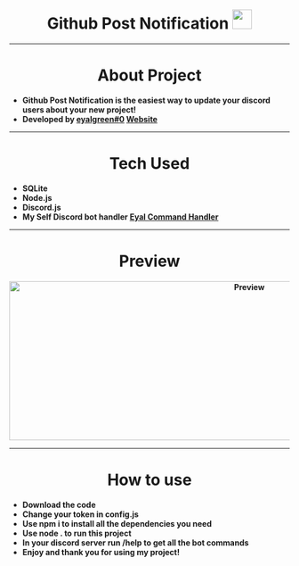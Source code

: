 <h1 align="center"><b>Github Post Notification </b><img src="https://media.giphy.com/media/hvRJCLFzcasrR4ia7z/giphy.gif" width="35"></h1>

---

<h1 align="center"><b>About Project</h1>
  
- Github Post Notification is the easiest way to update your discord users about your new project!
- Developed by [eyalgreen#0](https://discord.com/users/1135627677441736704) [Website](https://eyalgreen.com)

---

<h1 align="center"><b>Tech Used</h1>
  
- SQLite
- Node.js
- Discord.js
- My Self Discord bot handler [Eyal Command Handler](https://github.com/EyalGreennn/discord-bot-base)

---

<h1 align="center"><b>Preview</h1>
  
<div align="center">
  <img src="https://media.discordapp.net/attachments/1176073310254141440/1200787948510122084/image.png?ex=65c773ec&is=65b4feec&hm=a74b7651eb2c878d7de6ac90ff9979dc34e6f493f4e8f932c158e369908ec986&=&format=webp&quality=lossless&width=847&height=285" alt="Preview" width="847" height="285">
</div>

---

<h1 align="center"><b>How to use</h1>
  
- Download the code
- Change your token in config.js
- Use npm i to install all the dependencies you need
- Use node . to run this project
- In your discord server run /help to get all the bot commands
- Enjoy and thank you for using my project!
